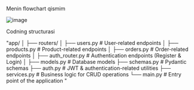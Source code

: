 Menin flowchart qismim



![image](https://github.com/user-attachments/assets/48147276-e909-46f5-8344-5cf96ad8bbb6)




Codning structurasi

"app/
│
├── routers/
│   ├── users.py            # User-related endpoints
│   ├── products.py         # Product-related endpoints
│   ├── orders.py           # Order-related endpoints
│   ├── auth_router.py      # Authentication endpoints (Register & Login)
│
├── models.py               # Database models
├── schemas.py              # Pydantic schemas
├── auth.py                 # JWT & authentication-related utilities
├── services.py             # Business logic for CRUD operations
└── main.py                 # Entry point of the application
"
